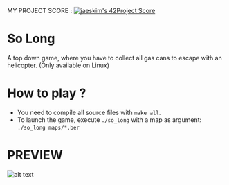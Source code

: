 MY PROJECT SCORE : [![jaeskim's 42Project Score](https://badge42.herokuapp.com/api/project/obouadel/so_long)](https://github.com/JaeSeoKim/badge42)

# So Long
A top down game, where you have to collect all gas cans to escape with an helicopter. (Only available on Linux)

# How to play ?
- You need to compile all source files with `make all`.
- To launch the game, execute `./so_long` with a map as argument: \
`./so_long maps/*.ber`
# PREVIEW

![alt text](https://ibb.co/HTr1Gs4)
